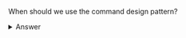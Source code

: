 When should we use the command design pattern?

<details><summary>Answer</summary>
When we need an action to be queued/executed by a different class or at a different time.
Creating an object out of the action will enable us to do that.
</details>